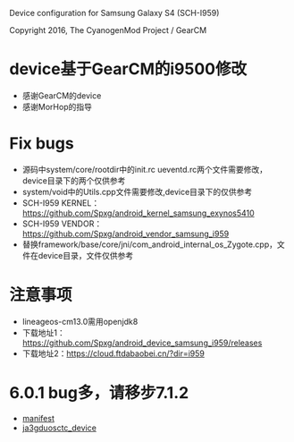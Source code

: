 Device configuration for Samsung Galaxy S4 (SCH-I959)

Copyright 2016, The CyanogenMod Project / GearCM

# device基于GearCM的i9500修改
* 感谢GearCM的device
* 感谢MorHop的指导

# Fix bugs
* 源码中system/core/rootdir中的init.rc ueventd.rc两个文件需要修改，device目录下的两个仅供参考
* system/void中的Utils.cpp文件需要修改,device目录下的仅供参考
* SCH-I959 KERNEL：https://github.com/Spxg/android_kernel_samsung_exynos5410
* SCH-I959 VENDOR：https://github.com/Spxg/android_vendor_samsung_i959
* 替换framework/base/core/jni/com_android_internal_os_Zygote.cpp，文件在device目录，文件仅供参考

# 注意事项
* lineageos-cm13.0需用openjdk8
* 下载地址1：https://github.com/Spxg/android_device_samsung_i959/releases
* 下载地址2：https://cloud.ftdabaobei.cn/?dir=i959

# 6.0.1 bug多，请移步7.1.2
* [manifest](https://github.com/Spxg/manifest)
* [ja3gduosctc_device](https://github.com/Pohrom/android_device_samsung_ja3gduosctc)
